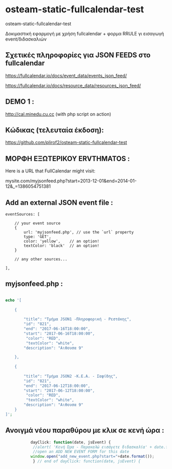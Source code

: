 # osteam-static-fullcalendar-test
osteam-static-fullcalendar-test 

Δοκιμαστική εφαρμογή με χρήση fullcalendar + φορμα RRULE γι εισαγωγή event/διδασκαλιών


## Σχετικές πληροφορίες για JSON FEEDS στο fullcalendar
https://fullcalendar.io/docs/event_data/events_json_feed/

https://fullcalendar.io/docs/resource_data/resources_json_feed/



## DEMO 1 : 
http://cal.minedu.cu.cc  (with php script on action)

## Κώδικας (τελευταία έκδοση):
https://github.com/plirof2/osteam-static-fullcalendar-test




## ΜΟΡΦΗ ΕΞΩΤΕΡΙΚΟΥ ERVTHMATOS :
Here is a URL that FullCalendar might visit:

mysite.com/myjsonfeed.php?start=2013-12-01&end=2014-01-12&_=1386054751381



## Add an external JSON event file :
    eventSources: [

        // your event source
        {
            url: 'myjsonfeed.php', // use the `url` property
            type: 'GET',
            color: 'yellow',    // an option!
            textColor: 'black'  // an option!
        }

        // any other sources...

    ], 




## myjsonfeed.php :
```php

echo '[
    
    {
        
        "title": "Τμήμα JSON1 -Πληροφορική - Ρεστάκης",
        "id": "821",
        "end": "2017-06-16T18:00:00",
        "start": "2017-06-16T18:00:00",
         "color": "RED",
         "textColor": "white",
		"description": "Αιθουσα 9"

    },
    
    {
        
        "title": "Τμήμα JSON2 -Κ.Ε.Α. - Σαφίδης",
        "id": "821",
        "end": "2017-06-12T18:00:00",
        "start": "2017-06-12T18:00:00",
         "color": "RED",
         "textColor": "white",
		"description": "Αιθουσα 9"
    }
]';

```


## Ανοιγμά νέου παραθύρου με κλικ σε κενή ώρα :

```javascript 
           dayClick: function(date, jsEvent) {
       		//alert( 'Κενή Ώρα - Παρακαλώ εισάγετε διδασκαλία' + date.format());
       	    //open an ADD NEW EVENT FORM for this date
           window.open("add_new_event.php?start="+date.format());				
    		} // end of dayClick: function(date, jsEvent) {

```
